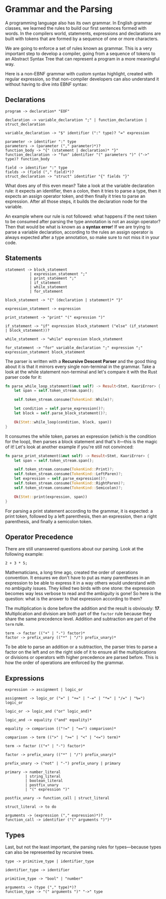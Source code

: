 # Grammar and the Parsing

A programming language also has its own grammar. In English grammar classes, we learned the rules to build our first sentences formed with words. In the compilers world, statements, expressions and declarations are built with tokens that are formed by a sequence of one or more characters.

We are going to enforce a set of rules known as grammar. This is a very important step to develop a compiler, going from a sequence of tokens to an Abstract Syntax Tree that can represent a program in a more meaningful way.

Here is a non-EBNF grammar with custom syntax highlight, created with regular expression, so that non-compiler developers can also understand it without having to dive into EBNF syntax:

## Declarations

```regex-grammar
program -> declaration* "EOF"

declaration -> variable_declaration ";" | function_declaration | struct_declaration

variable_declaration -> "$" identifier (":" type)? "=" expression

parameter -> identifier ":" type
parameters -> (parameter ("," parameter)*)?
function_body -> "{" (statement | declaration)* "}"
function_declaration -> "fun" identifier "(" parameters ")" ("->" type)? function_body

field -> identifier ":" type
fields -> (field ("," field)*)?
struct_declaration -> "struct" identifier "{" fields "}"
```

What does any of this even mean? Take a look at the variable declaration rule: it expects an identifier, then a colon, then it tries to parse a type, then it expects an assign operator token, and then finally it tries to parse an expression. After all those steps, it builds the declaration node for the variable.

An example where our rule is not followed: what happens if the next token to be consumed after parsing the type annotation is not an assign operator? Then that would be what is known as a **syntax error**! If we are trying to parse a variable declaration, according to the rules an assign operator is always expected after a type annotation, so make sure to not miss it in your code.

## Statements

```regex-grammar
statement -> block_statement
           | expression_statement ";"
           | print_statement ";"
           | if_statement
           | while_statement
           | for_statement

block_statement -> "{" (declaration | statement)* "}"

expression_statement -> expression

print_statement -> "print" "(" expression ")"

if_statement -> "if" expression block_statement ("else" (if_statement | block_statement))?

while_statement -> "while" expression block_statement

for_statement -> "for" variable_declaration ";" expression ";" expression_statement block_statement
```

The parser is written with a **Recursive Descent Parser** and the good thing about it is that it mirrors every single non-terminal in the grammar. Take a look at the while statement non-terminal and let's compare it with the Rust parser code for it:

```rust no_run
fn parse_while_loop_statement(&mut self) -> Result<Stmt, KaoriError> {
    let span = self.token_stream.span();

    self.token_stream.consume(TokenKind::While)?;

    let condition = self.parse_expression()?;
    let block = self.parse_block_statement()?;

    Ok(Stmt::while_loop(condition, block, span))
}
```

It consumes the while token, parses an expression (which is the condition for the loop), then parses a block statement and that's it—this is the magic of it! Let's look at another example if you're still not convinced:

```rust no_run
fn parse_print_statement(&mut self) -> Result<Stmt, KaoriError> {
    let span = self.token_stream.span();

    self.token_stream.consume(TokenKind::Print)?;
    self.token_stream.consume(TokenKind::LeftParen)?;
    let expression = self.parse_expression()?;
    self.token_stream.consume(TokenKind::RightParen)?;
    self.token_stream.consume(TokenKind::Semicolon)?;

    Ok(Stmt::print(expression, span))
}
```

For parsing a print statement according to the grammar, it is expected: a print token, followed by a left parenthesis, then an expression, then a right parenthesis, and finally a semicolon token.

## Operator Precedence

There are still unanswered questions about our parsing. Look at the following example:

```kaori
2 + 3 * 5;
```

Mathematicians, a long time ago, created the order of operations convention. It ensures we don't have to put as many parentheses in an expression to be able to express it in a way others would understand with no ambiguity issues. They killed two birds with one stone: the expression becomes way less verbose to read and the ambiguity is gone! So here is the question: what is the answer to that expression according to them?

The multiplication is done before the addition and the result is obviously: **17**. Multiplication and division are both part of the `factor` rule because they share the same precedence level. Addition and subtraction are part of the `term` rule.

```regex-grammar
term -> factor (("+" | "-") factor)*
factor -> prefix_unary (("*" | "/") prefix_unary)*
```

To be able to parse an addition or a subtraction, the parser tries to parse a factor on the left and on the right side of it to ensure all the multiplications or divisions or operators with higher precedence are parsed before. This is how the order of operations are enforced by the grammar.

## Expressions

```regex-grammar
expression -> assignment | logic_or

assignment -> logic_or ("=" | "+=" | "-=" | "*=" | "/=" | "%=") logic_or

logic_or -> logic_and ("or" logic_and)*

logic_and -> equality ("and" equality)*

equality -> comparison (("!=" | "==") comparison)*

comparison -> term ((">" | ">=" | "<" | "<=") term)*

term -> factor (("+" | "-") factor)*

factor -> prefix_unary (("*" | "/") prefix_unary)*

prefix_unary -> ("not" | "-") prefix_unary | primary

primary -> number_literal
         | string_literal
         | boolean_literal
         | postfix_unary
         | "(" expression ")"

postfix_unary -> function_call | struct_literal

struct_literal -> to do

arguments -> (expression ("," expression)*)?
function_call -> identifier ("(" arguments ")")*
```

## Types

Last, but not the least important, the parsing rules for types—because types can also be represented by recursive trees.

```regex-grammar
type -> primitive_type | identifier_type

identifier_type -> identifier

primitive_type -> "bool" | "number"

arguments -> (type ("," type)*)?
function_type -> "(" arguments ")" "->" type
```
